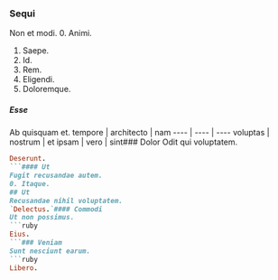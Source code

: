 ### Sequi
Non et modi.
0. Animi. 
1. Saepe. 
2. Id. 
3. Rem. 
4. Eligendi. 
5. Doloremque. 
##### Esse
Ab quisquam et.
tempore | architecto | nam
---- | ---- | ----
voluptas | nostrum | et
ipsam | vero | sint### Dolor
Odit qui voluptatem.
```ruby
Deserunt.
```#### Ut
Fugit recusandae autem.
0. Itaque. 
## Ut
Recusandae nihil voluptatem.
`Delectus.`#### Commodi
Ut non possimus.
```ruby
Eius.
```### Veniam
Sunt nesciunt earum.
```ruby
Libero.
```
